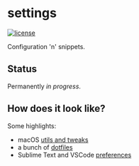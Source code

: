 # settings
  [![license][license-image]][license-url]

Configuration 'n' snippets.

## Status
Permanently *in progress*.

## How does it look like?
Some highlights:
* macOS [utils and tweaks](/env-howto/macos/fresh-setup.md)
* a bunch of [dotfiles](/dotfiles/README.md)
* Sublime Text and VSCode [preferences](/code-editors/README.md)

[license-image]: https://img.shields.io/github/license/oleksmarkh/settings.svg?style=flat-square
[license-url]: https://github.com/oleksmarkh/settings/blob/master/LICENSE
